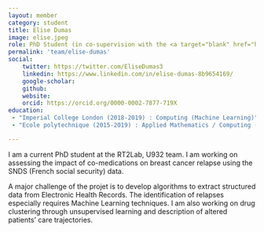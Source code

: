 ```yaml
---
layout: member
category: student
title: Elise Dumas
image: elise.jpeg
role: PhD Student (in co-supervision with the <a target="blank" href="http://cbio.mines-paristech.fr/">CBIO</a>)
permalink: 'team/elise-dumas'
social:
    twitter: https://twitter.com/EliseDumas3
    linkedin: https://www.linkedin.com/in/elise-dumas-8b9654169/
    google-scholar:
    github:
    website:
    orcid: https://orcid.org/0000-0002-7877-719X
education:
 - "Imperial College London (2018-2019) : Computing (Machine Learning)"
 - "Ecole polytechnique (2015-2019) : Applied Mathematics / Computing (Big data track)"

---
```


I am a current PhD student at the RT2Lab, U932 team. I am working on assessing the impact of co-medications on breast cancer relapse using the SNDS (French social security) data.

A major challenge of the projet is to develop algorithms to extract structured data from Electronic Health Records. The identification of relapses especially requires Machine Learning techniques. I am also working on drug clustering through unsupervised learning and description of altered patients’ care trajectories.
